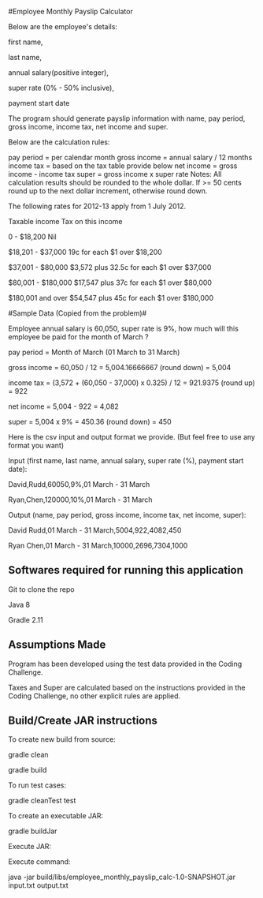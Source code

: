 #Employee Monthly Payslip Calculator

Below are the employee's details: 

first name, 

last name, 

annual salary(positive integer),

super rate (0% - 50% inclusive), 

payment start date

The program should generate payslip information with name, pay period, gross income, income tax, net income and super.

Below are the calculation rules:

pay period = per calendar month
gross income = annual salary / 12 months
income tax = based on the tax table provide below
net income = gross income - income tax
super = gross income x super rate
Notes: All calculation results should be rounded to the whole dollar. If >= 50 cents round up to the next dollar increment, otherwise round down.

The following rates for 2012-13 apply from 1 July 2012.

Taxable income Tax on this income

0 - $18,200 Nil

$18,201 - $37,000 19c for each $1 over $18,200

$37,001 - $80,000 $3,572 plus 32.5c for each $1 over $37,000

$80,001 - $180,000 $17,547 plus 37c for each $1 over $80,000

$180,001 and over $54,547 plus 45c for each $1 over $180,000

#Sample Data (Copied from the problem)#

Employee annual salary is 60,050, super rate is 9%, how much will this employee be paid for the month of March ?

pay period = Month of March (01 March to 31 March)

gross income = 60,050 / 12 = 5,004.16666667 (round down) = 5,004

income tax = (3,572 + (60,050 - 37,000) x 0.325) / 12 = 921.9375 (round up) = 922

net income = 5,004 - 922 = 4,082

super = 5,004 x 9% = 450.36 (round down) = 450

Here is the csv input and output format we provide. (But feel free to use any format you want)

Input (first name, last name, annual salary, super rate (%), payment start date): 

David,Rudd,60050,9%,01 March - 31 March

Ryan,Chen,120000,10%,01 March - 31 March

Output (name, pay period, gross income, income tax, net income, super):

David Rudd,01 March - 31 March,5004,922,4082,450

Ryan Chen,01 March - 31 March,10000,2696,7304,1000


Softwares required for running this application
-------------------------------
Git to clone the repo

Java 8

Gradle 2.11

Assumptions Made
-------------------------------
Program has been developed using the test data provided in the Coding Challenge.

Taxes and Super are calculated based on the instructions provided in the Coding Challenge, no other explicit rules are applied.

Build/Create JAR instructions
-------------------------------

To create new build from source:

gradle clean

gradle build

To run test cases:

gradle cleanTest test

To create an executable JAR:

gradle buildJar

Execute JAR:

Execute command:

java -jar build/libs/employee_monthly_payslip_calc-1.0-SNAPSHOT.jar input.txt output.txt

